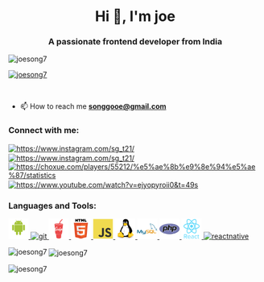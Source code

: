 <h1 align="center">Hi 👋, I'm joe</h1>
<h3 align="center">A passionate frontend developer from India</h3>

<p align="left"> <img src="https://komarev.com/ghpvc/?username=joesong7&label=Profile%20views&color=0e75b6&style=flat" alt="joesong7" /> </p>

<p align="left"> <a href="https://github.com/ryo-ma/github-profile-trophy"><img src="https://github-profile-trophy.vercel.app/?username=joesong7" alt="joesong7" /></a> </p>

<p align="left"> <a href="https://twitter.com/" target="blank"><img src="https://img.shields.io/twitter/follow/?logo=twitter&style=for-the-badge" alt="" /></a> </p>

- 📫 How to reach me **songgooe@gmail.com**

<h3 align="left">Connect with me:</h3>
<p align="left">
<a href="https://fb.com/https://www.instagram.com/sg_t21/" target="blank"><img align="center" src="https://cdn.jsdelivr.net/npm/simple-icons@3.0.1/icons/facebook.svg" alt="https://www.instagram.com/sg_t21/" height="30" width="40" /></a>
<a href="https://instagram.com/https://www.instagram.com/sg_t21/" target="blank"><img align="center" src="https://cdn.jsdelivr.net/npm/simple-icons@3.0.1/icons/instagram.svg" alt="https://www.instagram.com/sg_t21/" height="30" width="40" /></a>
<a href="https://dribbble.com/https://choxue.com/players/55212/%e5%ae%8b%e9%8e%94%e5%ae%87/statistics" target="blank"><img align="center" src="https://cdn.jsdelivr.net/npm/simple-icons@3.0.1/icons/dribbble.svg" alt="https://choxue.com/players/55212/%e5%ae%8b%e9%8e%94%e5%ae%87/statistics" height="30" width="40" /></a>
<a href="https://www.youtube.com/c/https://www.youtube.com/watch?v=ejyopyroii0&t=49s" target="blank"><img align="center" src="https://cdn.jsdelivr.net/npm/simple-icons@3.0.1/icons/youtube.svg" alt="https://www.youtube.com/watch?v=ejyopyroii0&t=49s" height="30" width="40" /></a>
</p>

<h3 align="left">Languages and Tools:</h3>
<p align="left"> <a href="https://developer.android.com" target="_blank"> <img src="https://raw.githubusercontent.com/devicons/devicon/master/icons/android/android-original-wordmark.svg" alt="android" width="40" height="40"/> </a> <a href="https://git-scm.com/" target="_blank"> <img src="https://www.vectorlogo.zone/logos/git-scm/git-scm-icon.svg" alt="git" width="40" height="40"/> </a> <a href="https://gulpjs.com" target="_blank"> <img src="https://raw.githubusercontent.com/devicons/devicon/master/icons/gulp/gulp-plain.svg" alt="gulp" width="40" height="40"/> </a> <a href="https://www.w3.org/html/" target="_blank"> <img src="https://raw.githubusercontent.com/devicons/devicon/master/icons/html5/html5-original-wordmark.svg" alt="html5" width="40" height="40"/> </a> <a href="https://developer.mozilla.org/en-US/docs/Web/JavaScript" target="_blank"> <img src="https://raw.githubusercontent.com/devicons/devicon/master/icons/javascript/javascript-original.svg" alt="javascript" width="40" height="40"/> </a> <a href="https://www.linux.org/" target="_blank"> <img src="https://raw.githubusercontent.com/devicons/devicon/master/icons/linux/linux-original.svg" alt="linux" width="40" height="40"/> </a> <a href="https://www.mysql.com/" target="_blank"> <img src="https://raw.githubusercontent.com/devicons/devicon/master/icons/mysql/mysql-original-wordmark.svg" alt="mysql" width="40" height="40"/> </a> <a href="https://www.php.net" target="_blank"> <img src="https://raw.githubusercontent.com/devicons/devicon/master/icons/php/php-original.svg" alt="php" width="40" height="40"/> </a> <a href="https://reactjs.org/" target="_blank"> <img src="https://raw.githubusercontent.com/devicons/devicon/master/icons/react/react-original-wordmark.svg" alt="react" width="40" height="40"/> </a> <a href="https://reactnative.dev/" target="_blank"> <img src="https://reactnative.dev/img/header_logo.svg" alt="reactnative" width="40" height="40"/> </a> </p>

<p><img align="left" src="https://github-readme-stats.vercel.app/api/top-langs?username=joesong7&show_icons=true&locale=en&layout=compact" alt="joesong7" /></p>

<p>&nbsp;<img align="center" src="https://github-readme-stats.vercel.app/api?username=joesong7&show_icons=true&locale=en" alt="joesong7" /></p>

<p><img align="center" src="https://github-readme-streak-stats.herokuapp.com/?user=joesong7&" alt="joesong7" /></p>
